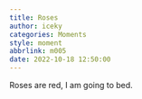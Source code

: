 ```yaml
---
title: Roses
author: iceky
categories: Moments
style: moment
abbrlink: m005
date: 2022-10-18 12:50:00
---
```

Roses are red, I am going to bed.